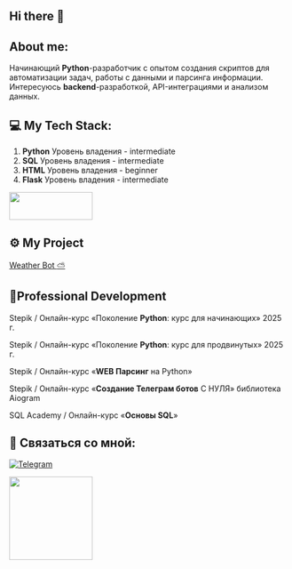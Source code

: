 <div align="left">
  
## Hi there 👋

## About me: 
Начинающий **Python**-разработчик с опытом создания скриптов для автоматизации задач, работы с данными
и парсинга информации. Интересуюсь **backend**-разработкой, API-интеграциями и анализом данных.


<div align="left">




## 💻 My Tech Stack:
1. **Python** Уровень владения - intermediate
2. **SQL** Уровень владения - intermediate
3. **HTML** Уровень владения - beginner
4. **Flask** Уровень владения - intermediate
<div alignp="left">
  <a href="https://skillicons.dev">
    <img src="https://skillicons.dev/icons?i=py,mysql,html,fastapi" width="150" height="50" />
  </a>
</p>

## :gear: My Project   

[Weather Bot :partly_sunny:](https://github.com/Alexey-KryLove/Weather_Bot.git)  
  
## :open_book:Professional Development  

<div alignp="left">
  <p>Stepik / Онлайн-курс «Поколение <b>Python</b>: курс для начинающих» 2025 г.
  <p>Stepik / Онлайн-курс «Поколение <b>Python</b>: курс для продвинутых» 2025 г.
  <p>Stepik / Онлайн-курс «<b>WEB Парсинг</b> на Python»
  <p>Stepik / Онлайн-курс «<b>Создание Телеграм ботов</b> С НУЛЯ» библиотека Aiogram
  <p>SQL Academy / Онлайн-курс «<b>Основы SQL</b>»</p>

## :incoming_envelope: Связаться со мной:
[![Telegram](https://img.shields.io/badge/Telegram-2CA5E0?style=for-the-badge&logo=telegram&logoColor=white)](http://t.me/@CatWoolf "Telegram channel")
<div alignp="left">
<img src="https://github.com/user-attachments/assets/d88ceb68-70dd-4d52-8e01-bb5a44e5e687" width="150" colot="while" />




<!--
**Alexey-KryLove/Alexey-KryLove** is a ✨ _special_ ✨ repository because its `README.md` (this file) appears on your GitHub profile.

Here are some ideas to get you started:

- 🔭 I’m currently working on ...
- 🌱 I’m currently learning ...
- 👯 I’m looking to collaborate on ...
- 🤔 I’m looking for help with ...
- 💬 Ask me about ...
- 📫 How to reach me: ...
- 😄 Pronouns: ...
- ⚡ Fun fact: ...
-->
<!-- <details close>
    <summary>Git gist highlights</summary>
    <ul>
        <li>Using badges</li>
        <li>Nested lists</li>
    </ul> -->


